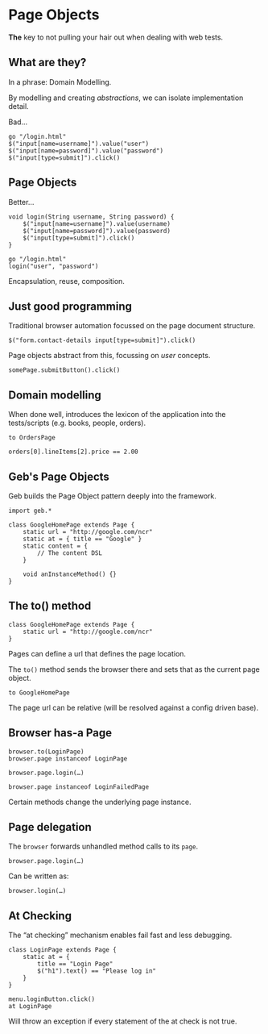 # Page Objects

**The** key to not pulling your hair out when dealing with web tests.

## What are they?

In a phrase: Domain Modelling.

By modelling and creating *abstractions*, we can isolate implementation detail.

Bad…

    go "/login.html"
    $("input[name=username]").value("user")
    $("input[name=password]").value("password")
    $("input[type=submit]").click()

## Page Objects

Better…

    void login(String username, String password) {
        $("input[name=username]").value(username)
        $("input[name=password]").value(password)
        $("input[type=submit]").click()
    }
    
    go "/login.html"
    login("user", "password")

Encapsulation, reuse, composition.
    
## Just good programming

Traditional browser automation focussed on the page document structure. 

    $("form.contact-details input[type=submit]").click()

Page objects abstract from this, focussing on _user_ concepts.

    somePage.submitButton().click()

## Domain modelling

When done well, introduces the lexicon of the application into the tests/scripts (e.g. books, people, orders).

    to OrdersPage
    
    orders[0].lineItems[2].price == 2.00

## Geb's Page Objects

Geb builds the Page Object pattern deeply into the framework.

    import geb.*

    class GoogleHomePage extends Page {
        static url = "http://google.com/ncr"
        static at = { title == "Google" }
        static content = {
            // The content DSL
        }
        
        void anInstanceMethod() {}
    }


## The to() method

    class GoogleHomePage extends Page {
        static url = "http://google.com/ncr"
    }

Pages can define a url that defines the page location.

The `to()` method sends the browser there and sets that as the current page object.

    to GoogleHomePage

The page url can be relative (will be resolved against a config driven base).

## Browser has-a Page

    browser.to(LoginPage)
    browser.page instanceof LoginPage
    
    browser.page.login(…)
    
    browser.page instanceof LoginFailedPage

Certain methods change the underlying page instance.

## Page delegation

The `browser` forwards unhandled method calls to its `page`.

    browser.page.login(…)
    
Can be written as:

    browser.login(…)

## At Checking

The “at checking” mechanism enables fail fast and less debugging.

    class LoginPage extends Page {
        static at = { 
            title == "Login Page"
            $("h1").text() == "Please log in" 
        }
    }

<!-- -->

    menu.loginButton.click()
    at LoginPage

Will throw an exception if every statement of the at check is not true.
